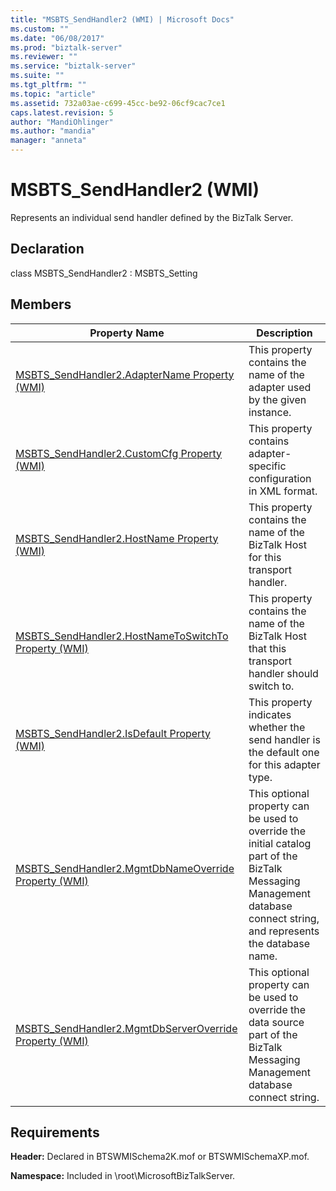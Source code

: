 ```yaml
---
title: "MSBTS_SendHandler2 (WMI) | Microsoft Docs"
ms.custom: ""
ms.date: "06/08/2017"
ms.prod: "biztalk-server"
ms.reviewer: ""
ms.service: "biztalk-server"
ms.suite: ""
ms.tgt_pltfrm: ""
ms.topic: "article"
ms.assetid: 732a03ae-c699-45cc-be92-06cf9cac7ce1
caps.latest.revision: 5
author: "MandiOhlinger"
ms.author: "mandia"
manager: "anneta"
---
```

# MSBTS_SendHandler2 (WMI)
Represents an individual send handler defined by the BizTalk Server.  
  
## Declaration  
 class MSBTS_SendHandler2 : MSBTS_Setting  
  
## Members  
  
|Property Name|Description|  
|-------------------|-----------------|  
|[MSBTS_SendHandler2.AdapterName Property (WMI)](../core/msbts-sendhandler2-adaptername-property-wmi.md)|This property contains the name of the adapter used by the given instance.|  
|[MSBTS_SendHandler2.CustomCfg Property (WMI)](../core/msbts-sendhandler2-customcfg-property-wmi.md)|This property contains adapter-specific configuration in XML format.|  
|[MSBTS_SendHandler2.HostName Property (WMI)](../core/msbts-sendhandler2-hostname-property-wmi.md)|This property contains the name of the BizTalk Host for this transport handler.|  
|[MSBTS_SendHandler2.HostNameToSwitchTo Property (WMI)](../core/msbts-sendhandler2-hostnametoswitchto-property-wmi.md)|This property contains the name of the BizTalk Host that this transport handler should switch to.|  
|[MSBTS_SendHandler2.IsDefault Property (WMI)](../core/msbts-sendhandler2-isdefault-property-wmi.md)|This property indicates whether the send handler is the default one for this adapter type.|  
|[MSBTS_SendHandler2.MgmtDbNameOverride Property (WMI)](../core/msbts-sendhandler2-mgmtdbnameoverride-property-wmi.md)|This optional property can be used to override the initial catalog part of the BizTalk Messaging Management database connect string, and represents the database name.|  
|[MSBTS_SendHandler2.MgmtDbServerOverride Property (WMI)](../core/msbts-sendhandler2-mgmtdbserveroverride-property-wmi.md)|This optional property can be used to override the data source part of the BizTalk Messaging Management database connect string.|  
  
## Requirements  
 **Header:** Declared in BTSWMISchema2K.mof or BTSWMISchemaXP.mof.  
  
 **Namespace:** Included in \root\MicrosoftBizTalkServer.